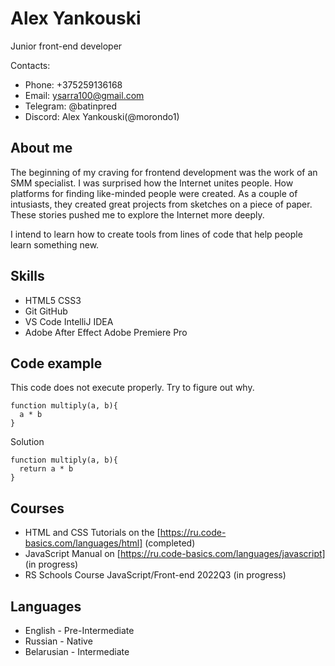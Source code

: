 # Alex Yankouski

Junior front-end developer



Сontacts:

+ Phone: +375259136168
+ Email: ysarra100@gmail.com
+ Telegram: @batinpred
+ Discord: Alex Yankouski(@morondo1)



## About me
The beginning of my craving for frontend development was the work of an SMM specialist. 
I was surprised how the Internet unites people. How platforms for finding like-minded people were created. As a couple of intusiasts, they created great projects from sketches on a piece of paper. These stories pushed me to explore the Internet more deeply.



I intend to learn how to create tools from lines of code that help people learn something new.



## Skills
* HTML5 CSS3
* Git GitHub
* VS Code IntelliJ IDEA
* Adobe After Effect Adobe Premiere Pro



## Code example
This code does not execute properly. Try to figure out why.
```
function multiply(a, b){
  a * b
}
```
Solution
```
function multiply(a, b){
  return a * b
}
```


## Courses
* HTML and CSS Tutorials on the [https://ru.code-basics.com/languages/html] (completed)
* JavaScript Manual on [https://ru.code-basics.com/languages/javascript] (in progress)
* RS Schools Course JavaScript/Front-end 2022Q3 (in progress)



## Languages
* English - Pre-Intermediate
* Russian - Native
* Belarusian - Intermediate
